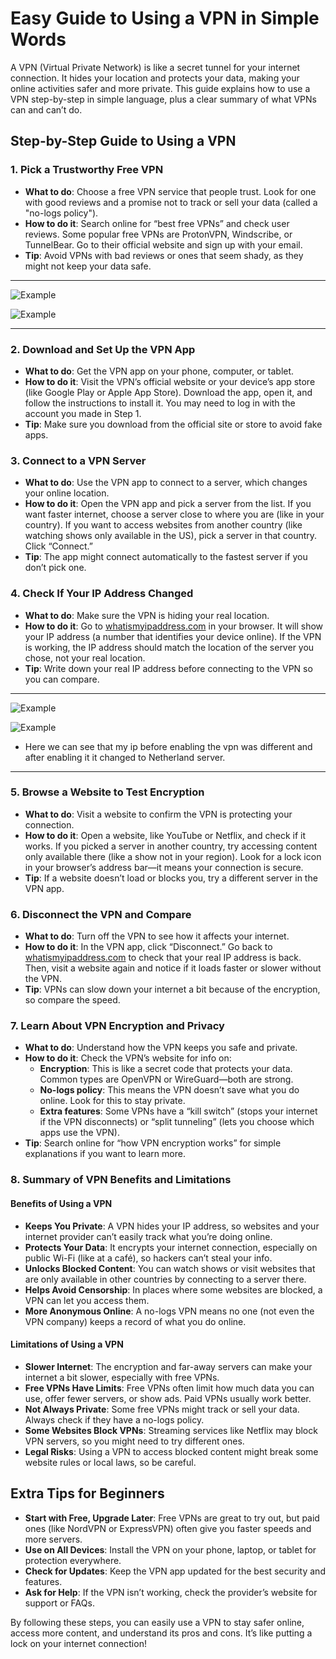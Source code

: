 # Easy Guide to Using a VPN in Simple Words

A VPN (Virtual Private Network) is like a secret tunnel for your internet connection. It hides your location and protects your data, making your online activities safer and more private. This guide explains how to use a VPN step-by-step in simple language, plus a clear summary of what VPNs can and can’t do.

## Step-by-Step Guide to Using a VPN

### 1. Pick a Trustworthy Free VPN
- **What to do**: Choose a free VPN service that people trust. Look for one with good reviews and a promise not to track or sell your data (called a "no-logs policy").
- **How to do it**: Search online for “best free VPNs” and check user reviews. Some popular free VPNs are ProtonVPN, Windscribe, or TunnelBear. Go to their official website and sign up with your email.
- **Tip**: Avoid VPNs with bad reviews or ones that seem shady, as they might not keep your data safe.

---

![Example](Screenshot/1.jpg)

![Example](Screenshot/2.png)

---

### 2. Download and Set Up the VPN App
- **What to do**: Get the VPN app on your phone, computer, or tablet.
- **How to do it**: Visit the VPN’s official website or your device’s app store (like Google Play or Apple App Store). Download the app, open it, and follow the instructions to install it. You may need to log in with the account you made in Step 1.
- **Tip**: Make sure you download from the official site or store to avoid fake apps.

### 3. Connect to a VPN Server
- **What to do**: Use the VPN app to connect to a server, which changes your online location.
- **How to do it**: Open the VPN app and pick a server from the list. If you want faster internet, choose a server close to where you are (like in your country). If you want to access websites from another country (like watching shows only available in the US), pick a server in that country. Click “Connect.”
- **Tip**: The app might connect automatically to the fastest server if you don’t pick one.

### 4. Check If Your IP Address Changed
- **What to do**: Make sure the VPN is hiding your real location.
- **How to do it**: Go to [whatismyipaddress.com](https://whatismyipaddress.com) in your browser. It will show your IP address (a number that identifies your device online). If the VPN is working, the IP address should match the location of the server you chose, not your real location.
- **Tip**: Write down your real IP address before connecting to the VPN so you can compare.

---

![Example](Screenshot/3.png)

![Example](Screenshot/4.png)

- Here we can see that my ip before enabling the vpn was different and after enabling it it changed to Netherland server. 

---

### 5. Browse a Website to Test Encryption
- **What to do**: Visit a website to confirm the VPN is protecting your connection.
- **How to do it**: Open a website, like YouTube or Netflix, and check if it works. If you picked a server in another country, try accessing content only available there (like a show not in your region). Look for a lock icon in your browser’s address bar—it means your connection is secure.
- **Tip**: If a website doesn’t load or blocks you, try a different server in the VPN app.

### 6. Disconnect the VPN and Compare
- **What to do**: Turn off the VPN to see how it affects your internet.
- **How to do it**: In the VPN app, click “Disconnect.” Go back to [whatismyipaddress.com](https://whatismyipaddress.com) to check that your real IP address is back. Then, visit a website again and notice if it loads faster or slower without the VPN.
- **Tip**: VPNs can slow down your internet a bit because of the encryption, so compare the speed.

### 7. Learn About VPN Encryption and Privacy
- **What to do**: Understand how the VPN keeps you safe and private.
- **How to do it**: Check the VPN’s website for info on:
  - **Encryption**: This is like a secret code that protects your data. Common types are OpenVPN or WireGuard—both are strong.
  - **No-logs policy**: This means the VPN doesn’t save what you do online. Look for this to stay private.
  - **Extra features**: Some VPNs have a “kill switch” (stops your internet if the VPN disconnects) or “split tunneling” (lets you choose which apps use the VPN).
- **Tip**: Search online for “how VPN encryption works” for simple explanations if you want to learn more.

### 8. Summary of VPN Benefits and Limitations

#### Benefits of Using a VPN
- **Keeps You Private**: A VPN hides your IP address, so websites and your internet provider can’t easily track what you’re doing online.
- **Protects Your Data**: It encrypts your internet connection, especially on public Wi-Fi (like at a café), so hackers can’t steal your info.
- **Unlocks Blocked Content**: You can watch shows or visit websites that are only available in other countries by connecting to a server there.
- **Helps Avoid Censorship**: In places where some websites are blocked, a VPN can let you access them.
- **More Anonymous Online**: A no-logs VPN means no one (not even the VPN company) keeps a record of what you do online.

#### Limitations of Using a VPN
- **Slower Internet**: The encryption and far-away servers can make your internet a bit slower, especially with free VPNs.
- **Free VPNs Have Limits**: Free VPNs often limit how much data you can use, offer fewer servers, or show ads. Paid VPNs usually work better.
- **Not Always Private**: Some free VPNs might track or sell your data. Always check if they have a no-logs policy.
- **Some Websites Block VPNs**: Streaming services like Netflix may block VPN servers, so you might need to try different ones.
- **Legal Risks**: Using a VPN to access blocked content might break some website rules or local laws, so be careful.

## Extra Tips for Beginners
- **Start with Free, Upgrade Later**: Free VPNs are great to try out, but paid ones (like NordVPN or ExpressVPN) often give you faster speeds and more servers.
- **Use on All Devices**: Install the VPN on your phone, laptop, or tablet for protection everywhere.
- **Check for Updates**: Keep the VPN app updated for the best security and features.
- **Ask for Help**: If the VPN isn’t working, check the provider’s website for support or FAQs.

By following these steps, you can easily use a VPN to stay safer online, access more content, and understand its pros and cons. It’s like putting a lock on your internet connection!
